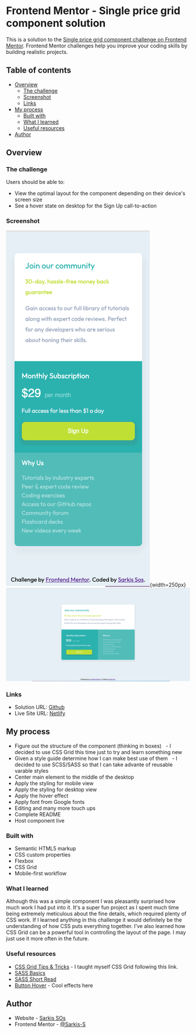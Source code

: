 # Frontend Mentor - Single price grid component solution

This is a solution to the [Single price grid component challenge on Frontend Mentor](https://www.frontendmentor.io/challenges/single-price-grid-component-5ce41129d0ff452fec5abbbc). Frontend Mentor challenges help you improve your coding skills by building realistic projects.

## Table of contents

- [Overview](#overview)
  - [The challenge](#the-challenge)
  - [Screenshot](#screenshot)
  - [Links](#links)
- [My process](#my-process)
  - [Built with](#built-with)
  - [What I learned](#what-i-learned)
  - [Useful resources](#useful-resources)
- [Author](#author)


## Overview

### The challenge

Users should be able to:

- View the optimal layout for the component depending on their device's screen size
- See a hover state on desktop for the Sign Up call-to-action

### Screenshot

![mobile](./images/mobile_view.png){width=250px}
![desktop](./images/desktop_view.png)


### Links

- Solution URL: [Github](https://github.com/Sarkis-S/single-price-grid-component)
- Live Site URL: [Netlify](https://curious-marigold-dcaf56.netlify.app)

## My process
- Figure out the structure of the component (thinking in boxes)
  &nbsp;&nbsp;- I decided to use CSS Grid this time just to try and learn something new
- Given a style guide determine how I can make best use of them
  &nbsp;&nbsp;- I decided to use SCSS/SASS so that I can take advante of reusable varable styles
- Center main element to the middle of the desktop
- Apply the styling for mobile view
- Apply the styling for desktop view
- Apply the hover effect
- Apply font from Google fonts
- Editing and many more touch ups
- Complete README
- Host component live

### Built with

- Semantic HTML5 markup
- CSS custom properties
- Flexbox
- CSS Grid
- Mobile-first workflow


### What I learned

Although this was a simple component I was pleasantly surprised how much work I had put into it. It's a super fun project as I spent much time being extremely meticulous about the fine details, which required plenty of CSS work. If I learned anything in this challenge it would definitely be the understanding of how CSS puts everything together. I've also learned how CSS Grid can be a powerful tool in controlling the layout of the page. I may just use it more often in the future.


### Useful resources

- [CSS Grid Tips & Tricks](https://css-tricks.com/snippets/css/complete-guide-grid/) - I taught myself CSS Grid following this link.
- [SASS Basics](https://sass-lang.com/guide)
- [SASS Short Read](https://medium.com/swlh/learn-the-scss-sass-basics-in-5-minutes-73002653b443)
- [Button Hover](https://alvarotrigo.com/blog/best-css-button-hover-effects/) - Cool effects here


## Author

- Website - [Sarkis SOs](https://www.your-site.com)
- Frontend Mentor - [@Sarkis-S](https://www.frontendmentor.io/profile/Sarkis-S)
